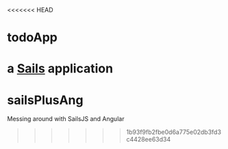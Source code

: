 <<<<<<< HEAD
# todoApp

a [Sails](http://sailsjs.org) application
=======
# sailsPlusAng
Messing around with SailsJS and Angular
>>>>>>> 1b93f9fb2fbe0d6a775e02db3fd3c4428ee63d34
